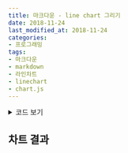 ```yaml
---
title: 마크다운 - line chart 그리기
date: 2018-11-24
last_modified_at: 2018-11-24
categories:
- 프로그래밍
tags:
- 마크다운
- markdown
- 라인차트
- linechart
- chart.js
---
```


<details><summary> 코드 보기 </summary>
<p>

```html
<div style="width:75%;">
    <canvas id="line-chart"></canvas>
</div>

<script>
var myLineChart = new Chart(ctx, {
    type: 'line',
    data: [
        labels: ['1', '2', '3', '4', '5', '6', '7'],
        datasets: [{
            borderColor: window.chartColors.blue,
            data: [
                10, 5, 20, 35, 10, 2, 56
            ]
        }]
    ],
    options: {
        responsive: true,
        title: {
            display: true,
            text: 'line chart 테스트'
        },
        tooltips: {
            mode: 'index',
            intersect: false,
        },
        hover: {
            mode: 'nearest',
            intersect: true
        },
        scales: {
            xAxes: [{
                display: true,
                scaleLabel: {
                    display: true,
                    labelString: 'Month'
                }
            }],
            yAxes: [{
                display: true,
                scaleLabel: {
                    display: true,
                    labelString: 'Value'
                }
            }]
        }
    }
});

window.onload = function() {
    var ctx = document.getElementById('line-chart').getContext('2d');
    window.myLine = new Chart(ctx, config);
};


</script>
```

</p>
</details>

## 차트 결과

<div style="width:75%;">
    <canvas id="line-chart"></canvas>
</div>

<script>
var myLineChart = new Chart(ctx, {
    type: 'line',
    data: [
        labels: ['1', '2', '3', '4', '5', '6', '7'],
        datasets: [{
            borderColor: window.chartColors.blue,
            data: [
                10, 5, 20, 35, 10, 2, 56
            ]
        }]
    ],
    options: {
        responsive: true,
        title: {
            display: true,
            text: 'line chart 테스트'
        },
        tooltips: {
            mode: 'index',
            intersect: false,
        },
        hover: {
            mode: 'nearest',
            intersect: true
        },
        scales: {
            xAxes: [{
                display: true,
                scaleLabel: {
                    display: true,
                    labelString: 'Month'
                }
            }],
            yAxes: [{
                display: true,
                scaleLabel: {
                    display: true,
                    labelString: 'Value'
                }
            }]
        }
    }
});

window.onload = function() {
    var ctx = document.getElementById('line-chart').getContext('2d');
    window.myLine = new Chart(ctx, config);
};

</script>